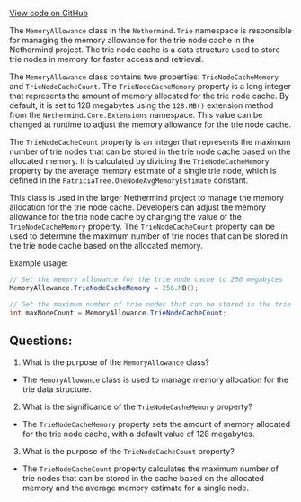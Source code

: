 [View code on GitHub](https://github.com/nethermindeth/nethermind/Nethermind.Trie/MemoryAllowance.cs)

The `MemoryAllowance` class in the `Nethermind.Trie` namespace is responsible for managing the memory allowance for the trie node cache in the Nethermind project. The trie node cache is a data structure used to store trie nodes in memory for faster access and retrieval. 

The `MemoryAllowance` class contains two properties: `TrieNodeCacheMemory` and `TrieNodeCacheCount`. The `TrieNodeCacheMemory` property is a long integer that represents the amount of memory allocated for the trie node cache. By default, it is set to 128 megabytes using the `128.MB()` extension method from the `Nethermind.Core.Extensions` namespace. This value can be changed at runtime to adjust the memory allowance for the trie node cache.

The `TrieNodeCacheCount` property is an integer that represents the maximum number of trie nodes that can be stored in the trie node cache based on the allocated memory. It is calculated by dividing the `TrieNodeCacheMemory` property by the average memory estimate of a single trie node, which is defined in the `PatriciaTree.OneNodeAvgMemoryEstimate` constant. 

This class is used in the larger Nethermind project to manage the memory allocation for the trie node cache. Developers can adjust the memory allowance for the trie node cache by changing the value of the `TrieNodeCacheMemory` property. The `TrieNodeCacheCount` property can be used to determine the maximum number of trie nodes that can be stored in the trie node cache based on the allocated memory. 

Example usage:

```csharp
// Set the memory allowance for the trie node cache to 256 megabytes
MemoryAllowance.TrieNodeCacheMemory = 256.MB();

// Get the maximum number of trie nodes that can be stored in the trie node cache
int maxNodeCount = MemoryAllowance.TrieNodeCacheCount;
```
## Questions: 
 1. What is the purpose of the `MemoryAllowance` class?
- The `MemoryAllowance` class is used to manage memory allocation for the trie data structure.

2. What is the significance of the `TrieNodeCacheMemory` property?
- The `TrieNodeCacheMemory` property sets the amount of memory allocated for the trie node cache, with a default value of 128 megabytes.

3. What is the purpose of the `TrieNodeCacheCount` property?
- The `TrieNodeCacheCount` property calculates the maximum number of trie nodes that can be stored in the cache based on the allocated memory and the average memory estimate for a single node.